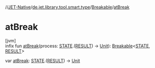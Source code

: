 //[JET-Native](../../../index.md)/[de.jet.library.tool.smart.type](../index.md)/[Breakable](index.md)/[atBreak](at-break.md)

# atBreak

[jvm]\
infix fun [atBreak](at-break.md)(process: [STATE](index.md).([RESULT](index.md)) -&gt; [Unit](https://kotlinlang.org/api/latest/jvm/stdlib/kotlin/-unit/index.html)): [Breakable](index.md)&lt;[STATE](index.md), [RESULT](index.md)&gt;

var [atBreak](at-break.md): [STATE](index.md).([RESULT](index.md)) -&gt; [Unit](https://kotlinlang.org/api/latest/jvm/stdlib/kotlin/-unit/index.html)
